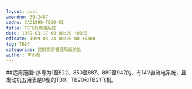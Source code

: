 ```yaml
---
layout: post
amendno: 39-2487
cadno: CAD1999-TB20-01
title: TB飞机燃油系统
date: 1999-03-17 00:00:00 +0800
effdate: 1999-03-24 00:00:00 +0800
tag: TB20
categories: 民航西南管理局适航处
author: 李小虎
---
```


##适用范围:
序号为1至822、850至887、889至947的、有14V直流电系统，且发动机五用表是D型的TB9、TB20和TB21飞机。

